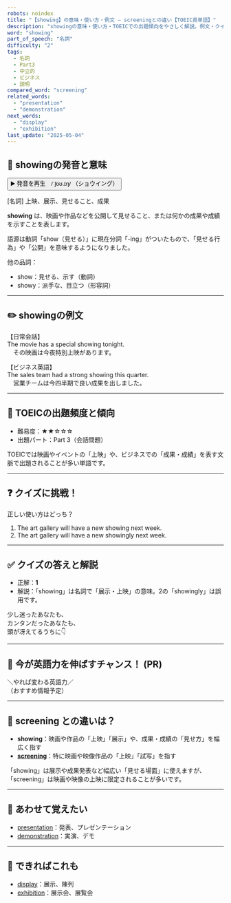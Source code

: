 ```yaml
---
robots: noindex
title: "【showing】の意味・使い方・例文 ― screeningとの違い【TOEIC英単語】"
description: "showingの意味・使い方・TOEICでの出題傾向をやさしく解説。例文・クイズ付きでscreeningとの違いもわかりやすく学べます。"
word: "showing"
part_of_speech: "名詞"
difficulty: "2"
tags:
  - 名詞
  - Part3
  - 中立的
  - ビジネス
  - 説明
compared_word: "screening"
related_words:
  - "presentation"
  - "demonstration"
next_words:
  - "display"
  - "exhibition"
last_update: "2025-05-04"
---
```


## 🔰 showingの発音と意味

<button class="play-audio" onclick="playTTS('showing')">
  <span class="play-audio-main">
    ▶️ 発音を再生　/ˈʃoʊ.ɪŋ/
  </span>
  <span class="play-audio-sub">
    （ショウイング）
  </span>
</button>

[名詞] 上映、展示、見せること、成果

**showing** は、映画や作品などを公開して見せること、または何かの成果や成績を示すことを表します。

語源は動詞「show（見せる）」に現在分詞「-ing」がついたもので、「見せる行為」や「公開」を意味するようになりました。

他の品詞：  
- show：見せる、示す（動詞）
- showy：派手な、目立つ（形容詞）

---

## ✏️ showingの例文

【日常会話】  
The movie has a special showing tonight.  
　その映画は今夜特別上映があります。

【ビジネス英語】  
The sales team had a strong showing this quarter.  
　営業チームは今四半期で良い成果を出しました。

---

## 🎯 TOEICの出題頻度と傾向

- 難易度：★★☆☆☆
- 出題パート：Part 3（会話問題）

TOEICでは映画やイベントの「上映」や、ビジネスでの「成果・成績」を表す文脈で出題されることが多い単語です。

---

## ❓ クイズに挑戦！

正しい使い方はどっち？

1. The art gallery will have a new showing next week.  
2. The art gallery will have a new showingly next week.

---

## ✅ クイズの答えと解説

- 正解：**1**
- 解説：「showing」は名詞で「展示・上映」の意味。2の「showingly」は誤用です。

少し迷ったあなたも、  
カンタンだったあなたも、  
頭が冴えてるうちに👇️

---

## 🚀 今が英語力を伸ばすチャンス！ (PR)

<div class="info-center">
＼やれば変わる英語力／<br>  
（おすすめ情報予定）
</div>

---

## 🤔  screening との違いは？

- **showing**：映画や作品の「上映」「展示」や、成果・成績の「見せ方」を幅広く指す
- **[screening](/word/screening/)**：特に映画や映像作品の「上映」「試写」を指す

「showing」は展示や成果発表など幅広い「見せる場面」に使えますが、「screening」は映画や映像の上映に限定されることが多いです。

---

## 🧩 あわせて覚えたい

- [presentation](/word/presentation/)：発表、プレゼンテーション
- [demonstration](/word/demonstration/)：実演、デモ

---

## 📖 できればこれも

- [display](/word/display/)：展示、陳列
- [exhibition](/word/exhibition/)：展示会、展覧会

<!-- cvid: aid08_bid28 -->
